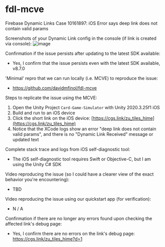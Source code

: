 # fdl-mcve
Firebase Dynamic Links Case 10161897: iOS Error says deep link does not contain valid params

Screenshots of your Dynamic Link config in the console (if link is created via console):
![image](https://user-images.githubusercontent.com/1088474/148890253-f528e067-f627-45b6-ae0b-32d3a1ac5b22.png)

Confirmation if the issue persists after updating to the latest SDK available:
- Yes, I confirm that the issue persists even with the latest SDK available, v8.7.0

'Minimal' repro that we can run locally (i.e. MCVE) to reproduce the issue:
- https://github.com/davidmfinol/fdl-mcve

Steps to replicate the issue using the MCVE:
1. Open the Unity Project `Card-Game-Simulator` with Unity 2020.3.25f1 iOS
2. Build and run to an iOS device
3. Click the short link on the iOS device: [https://cgs.link/zu_tiles_hime](https://cgs.link/zu_tiles_hime)
4. Notice that the XCode logs show an error "deep link does not contain valid params", and there is no "Dynamic Link Received" message or updated text

Complete stack trace and logs from iOS self-diagnostic tool:
- The iOS self-diagnostic tool requires Swift or Objective-C, but I am using the Unity C# SDK

Video reproducing the issue (so I could have a clearer view of the exact behavior you're encountering):
- TBD

Video reproducing the issue using our quickstart app (for verification):
- N / A

Confirmation if there are no longer any errors found upon checking the affected link's debug page:
- Yes, I confirm there are no errors on the link's debug page: https://cgs.link/zu_tiles_hime?d=1
